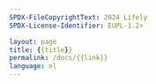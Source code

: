 ```yaml
---
SPDX-FileCopyrightText: 2024 Lifely
SPDX-License-Identifier: EUPL-1.2+

layout: page
title: {{title}}
permalink: /docs/{{link}}
language: nl
---
```

